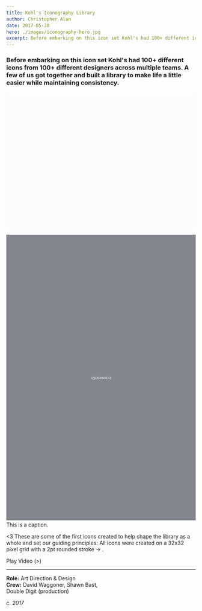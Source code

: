 ```yaml
---
title: Kohl's Iconography Library
author: Christopher Alan
date: 2017-05-30
hero: ./images/iconography-hero.jpg
excerpt: Before embarking on this icon set Kohl's had 100+ different icons from 100+ different designers across multiple teams. A few of us got together and built a library to make life a little easier while maintaining consistency.​​​​​​​
---
```


### Before embarking on this icon set Kohl's had 100+ different icons from 100+ different designers across multiple teams. A few of us got together and built a library to make life a little easier while maintaining consistency.​​​​​​​

![This is the alt text for small image](./images/animated-truck.gif)

<div className="Image__Medium">
  <img
    src="./images/tall.png"
    title="Logo Title Text 1"
    alt="Alt text"
  />
  <figcaption>This is a caption.</figcaption>
</div>

<3 These are some of the first icons created to help shape the library as a whole and set our guiding principles: All icons were created on a 32x32 pixel grid with a 2pt rounded stroke -> .  

Play Video (>)

---

**Role:** Art Direction & Design  
**Crew:** David Waggoner, Shawn Bast,  
Double Digit (production)  

_c. 2017_